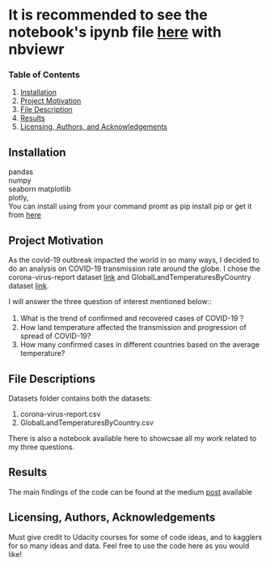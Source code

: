 # It is recommended to see the notebook's ipynb file [here](https://nbviewer.jupyter.org/github/arkebi24/Covid-19-Insights-and-analysis/blob/4cb55e050716fab4eb51b6f7f2789c46fc1378b2/covid-19analysis.ipynb) with nbviewr

### Table of Contents

1. [Installation](#installation)
2. [Project Motivation](#motivation)
3. [File Description](#files)
4. [Results](#results)
5. [Licensing, Authors, and Acknowledgements](#licensing)

## Installation <a name="installation"></a>

pandas  
numpy  
seaborn 
matplotlib  
plotly,  
You can install using from your command promt as pip install pip or get it from [here](https://plotly.com/python/getting-started/)

## Project Motivation<a name="motivation"></a>

As the covid-19 outbreak impacted the world in so many ways, I decided to do an analysis on COVID-19 transmission rate around the globe.
I chose the corona-virus-report dataset [link](https://www.kaggle.com/imdevskp/corona-virus-report/download/2UVx3oPVlnwZT6B0waRH%2Fversions%2FZNvkS4Tonp32fXDmH4sL%2Ffiles%2Fcovid_19_clean_complete.csv?datasetVersionNumber=101) and GlobalLandTemperaturesByCountry dataset [link](https://www.kaggle.com/berkeleyearth/climate-change-earth-surface-temperature-data/download/eM0xChhsTAba4VhLeD2K%2Fversions%2FfgruQrMFEPB6Vq19bCe2%2Ffiles%2FGlobalLandTemperaturesByCountry.csv?datasetVersionNumber=2). 


I will answer the three question of interest mentioned below::

1. What is the trend of confirmed and recovered cases of COVID-19？
2. How land temperature affected the transmission and progression of spread of COVID-19?
3. How many confirmed cases in different countries based on the average temperature? 

## File Descriptions <a name="files"></a>

Datasets folder contains both the datasets:

1. corona-virus-report.csv
2. GlobalLandTemperaturesByCountry.csv

There is also a notebook available here to showcsae all my work related to my three questions.



## Results<a name="results"></a>

The main findings of the code can be found at the medium [post](https://medium.com/@riteshbehera123/covid-19-some-insights-analysis-on-its-transmission-rate-160cf43970fc) available



## Licensing, Authors, Acknowledgements<a name="licensing"></a>

Must give credit to Udacity courses for some of code ideas, and to kagglers for so many ideas and data. Feel free to use the code here as you would like!
